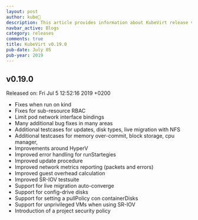 ```yaml
---
layout: post
author: kube🤖
description: This article provides information about KubeVirt release v0.19.0 changes
navbar_active: Blogs
category: releases
comments: true
title: KubeVirt v0.19.0
pub-date: July 05
pub-year: 2019
---
```



## v0.19.0

Released on: Fri Jul 5 12:52:16 2019 +0200

- Fixes when run on kind
- Fixes for sub-resource RBAC
- Limit pod network interface bindings
- Many additional bug fixes in many areas
- Additional testcases for updates, disk types, live migration with NFS
- Additional testcases for memory over-commit, block storage, cpu manager,
- Improvements around HyperV
- Improved error handling for runStartegies
- Improved update procedure
- Improved network metrics reporting (packets and errors)
- Improved guest overhead calculation
- Improved SR-IOV testsuite
- Support for live migration auto-converge
- Support for config-drive disks
- Support for setting a pullPolicy con containerDisks
- Support for unprivileged VMs when using SR-IOV
- Introduction of a project security policy

